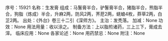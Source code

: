 序号：15921
名称：生发膏
组成：马鬐膏半合，驴鬐膏半合，猪脂半合，熊脂半合，狗脂（炼成）半合，升麻2两，防风2两，荠苨2两，蜣蜋4枚，莽草2两，白芷2两。
出处：《外台》卷三十二引《深师方》。
主治：发秃落。
加减：None
功效：None
用法用量：收以涂之。
制备方法：上以脂煎诸药，三上三下，膏成去滓。
临床应用：None
各家论述：None
用药禁忌：None
附注：None
